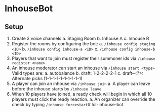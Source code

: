 # InhouseBot

## Setup

1. Create 3 voice channels
    a. Staging Room
    b. Inhouse A
    c. Inhouse B
2. Register the rooms by configuring the bot:
    a. `/inhouse config staging <ID>`
    b. `/inhouse config inhouse-a <ID>`
    c. `/inhouse config inhouse-b <ID>`
3. Players that want to join must register their summoner ids via `/inhouse register <name>`
4. An inhouse moderator can start an inhouse via `/inhouse start <type>` Valid types are:
    a. autobalance <default>
    b. draft: 1-2-2-2-2-1
    c. draft-<?>: Alternate picks (1-1-1-1-1-1-1-1-1-1)
5. A player can join an inhouse via `/inhouse join`
    a. A player can leave before the inhouse starts by `/inhouse leave`
6. When 10 players have joined, a ready check will begin in which all 10 players must click the ready reaction.
    a. An organizer can override the check by typing `/inhouse forcestart`# lol-inhouse-bot
